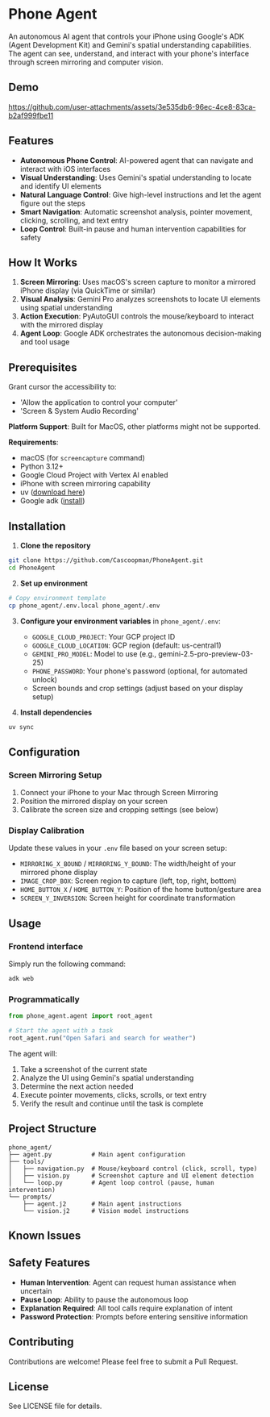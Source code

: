 # Phone Agent

An autonomous AI agent that controls your iPhone using Google's ADK (Agent Development Kit) and Gemini's spatial understanding capabilities. The agent can see, understand, and interact with your phone's interface through screen mirroring and computer vision.

## Demo

https://github.com/user-attachments/assets/3e535db6-96ec-4ce8-83ca-b2af999fbe11


## Features

- **Autonomous Phone Control**: AI-powered agent that can navigate and interact with iOS interfaces
- **Visual Understanding**: Uses Gemini's spatial understanding to locate and identify UI elements
- **Natural Language Control**: Give high-level instructions and let the agent figure out the steps
- **Smart Navigation**: Automatic screenshot analysis, pointer movement, clicking, scrolling, and text entry
- **Loop Control**: Built-in pause and human intervention capabilities for safety

## How It Works

1. **Screen Mirroring**: Uses macOS's screen capture to monitor a mirrored iPhone display (via QuickTime or similar)
2. **Visual Analysis**: Gemini Pro analyzes screenshots to locate UI elements using spatial understanding
3. **Action Execution**: PyAutoGUI controls the mouse/keyboard to interact with the mirrored display
4. **Agent Loop**: Google ADK orchestrates the autonomous decision-making and tool usage

## Prerequisites

Grant cursor the accessibility to:
- 'Allow the application to control your computer'
- 'Screen & System Audio Recording'

**Platform Support**: Built for MacOS, other platforms might not be supported.

**Requirements**:
- macOS (for `screencapture` command)
- Python 3.12+
- Google Cloud Project with Vertex AI enabled
- iPhone with screen mirroring capability
- uv ([download here](https://docs.astral.sh/uv/getting-started/installation/))
- Google adk ([install](https://google.github.io/adk-docs/))

## Installation

1. **Clone the repository**
```sh
git clone https://github.com/Cascoopman/PhoneAgent.git
cd PhoneAgent
```

2. **Set up environment**
```sh
# Copy environment template
cp phone_agent/.env.local phone_agent/.env
```

3. **Configure your environment variables** in `phone_agent/.env`:
   - `GOOGLE_CLOUD_PROJECT`: Your GCP project ID
   - `GOOGLE_CLOUD_LOCATION`: GCP region (default: us-central1)
   - `GEMINI_PRO_MODEL`: Model to use (e.g., gemini-2.5-pro-preview-03-25)
   - `PHONE_PASSWORD`: Your phone's password (optional, for automated unlock)
   - Screen bounds and crop settings (adjust based on your display setup)

4. **Install dependencies**
```sh
uv sync
```

## Configuration

### Screen Mirroring Setup

1. Connect your iPhone to your Mac through Screen Mirroring
2. Position the mirrored display on your screen
3. Calibrate the screen size and cropping settings (see below)

### Display Calibration

Update these values in your `.env` file based on your screen setup:

- `MIRRORING_X_BOUND` / `MIRRORING_Y_BOUND`: The width/height of your mirrored phone display
- `IMAGE_CROP_BOX`: Screen region to capture (left, top, right, bottom)
- `HOME_BUTTON_X` / `HOME_BUTTON_Y`: Position of the home button/gesture area
- `SCREEN_Y_INVERSION`: Screen height for coordinate transformation

## Usage

### Frontend interface

Simply run the following command:

```sh
adk web
```

### Programmatically

```python
from phone_agent.agent import root_agent

# Start the agent with a task
root_agent.run("Open Safari and search for weather")
```

The agent will:
1. Take a screenshot of the current state
2. Analyze the UI using Gemini's spatial understanding
3. Determine the next action needed
4. Execute pointer movements, clicks, scrolls, or text entry
5. Verify the result and continue until the task is complete

## Project Structure

```
phone_agent/
├── agent.py           # Main agent configuration
├── tools/
│   ├── navigation.py  # Mouse/keyboard control (click, scroll, type)
│   ├── vision.py      # Screenshot capture and UI element detection
│   └── loop.py        # Agent loop control (pause, human intervention)
└── prompts/
    ├── agent.j2       # Main agent instructions
    └── vision.j2      # Vision model instructions
```

## Known Issues

## Safety Features

- **Human Intervention**: Agent can request human assistance when uncertain
- **Pause Loop**: Ability to pause the autonomous loop
- **Explanation Required**: All tool calls require explanation of intent
- **Password Protection**: Prompts before entering sensitive information

## Contributing

Contributions are welcome! Please feel free to submit a Pull Request.

## License

See LICENSE file for details.
